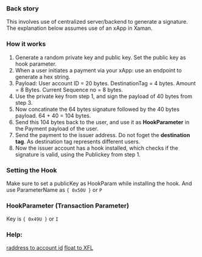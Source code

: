 ### Back story
This involves use of centralized server/backend to generate a signature.
The explanation below assumes use of an xApp in Xaman.

### How it works
1. Generate a random private key and public key. Set the public key as hook parameter.
2. When a user initiates a payment via your xApp: use an endpoint to generate a hex string.
3. Payload: User account ID = 20 bytes. DestinationTag = 4 bytes. Amount = 8 Bytes. Current Sequence no = 8 bytes.
4. Use the private key from step 1, and sign the payload of 40 bytes from step 3.
5. Now concatinate the 64 bytes signature followed by the 40 bytes payload. 64 + 40 = 104 bytes.
6. Send this 104 bytes back to the user, and use it as **HookParameter** in the Payment payload of the user.
7. Send the payment to the issuer address. Do not foget the **destination tag**. As destination tag represents different users.
8. Now the issuer account has a hook installed, which checks if the signature is valid, using the Publickey from step 1.

### Setting the Hook
Make sure to set a publicKey as HookParam while installing the hook. 
And use ParameterName as `{ 0x50U }` or `P`

### HookParameter (Transaction Parameter)
Key is `{ 0x49U }` or `I`

### Help:
[raddress to account id](https://github.com/technotip/HooksTools/blob/main/raddress-to-accountid.ts)
[float to XFL](https://github.com/technotip/HooksTools/blob/main/float-to-xfl.js)
